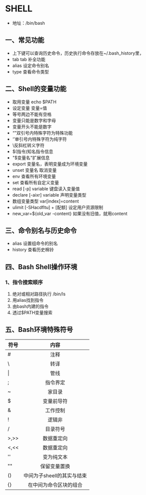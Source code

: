 # SHELL

* 地址：/bin/bash

## 一、常见功能

* 上下键可以查询历史命令，历史执行命令存放在~/.bash_history里，
* tab tab 补全功能
* alias 设定命令别名
* type 查看命令类型

## 二、Shell的变量功能

* 取用变量 echo $PATH
* 设定变量 变量=值
* 等号两边不能有空格
* 变量只能是数字和字母
* 变量开头不能是数字
* “”双引号内特殊字符为特殊功能
* ‘’单引号内特殊字符为纯字符
* \反斜杠转义字符
* $(指令)知名指令信息
* "$变量名"扩展信息
* export 变量名，表明变量成为环境变量
* unset 变量名 取消变量
* env 查看所有环境变量
* set 查看所有自定义变量
* read [-p] variable 键盘读入变量值
* declare [-aixr] variable 声明变量类型
* 数组变量类型 var[index]=content
* ulimit [-SHacdfltu] + [配额] 设定用户资源限制
* new_var=${old_var -content} 如果没有旧值，就用content

## 三、命令别名与历史命令

* alias 设置组命令的别名
* history 查看历史棉铃

## 四、Bash Shell操作环境

### 1、指令搜索顺序

1. 绝对或相对路径执行 /bin/ls
2. 用alias找到指令
3. 由bash内建的指令
4. 透过$PATH变量搜索

## 五、Bash环境特殊符号

| 符号 |            内容            |
| ---- | :------------------------: |
| #    |            注释            |
| \    |            转译            |
| \|   |            管线            |
| ;    |          指令界定          |
| ~    |           家目录           |
| $    |         变量前导符         |
| &    |          工作控制          |
| !    |           逻辑非           |
| /    |          目录符号          |
| >,>> |         数据重定向         |
| <,<< |         数据重定向         |
| ''   |         变为纯文本         |
| ""   |        保留变量置换        |
| ()   | 中间为子sheell的其实与结束 |
| {}   |   在中间为命令区块的组合   |


